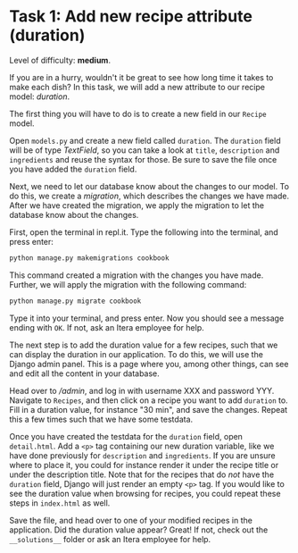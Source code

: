 # Task 1: Add new recipe attribute (duration)

Level of difficulty: **medium**.

If you are in a hurry, wouldn't it be great to see how long time it takes to make each dish? In this task, we will add a new attribute to our recipe model: _duration_.

The first thing you will have to do is to create a new field in our `Recipe` model.

Open `models.py` and create a new field called `duration`. The `duration` field will be of type _TextField_, so you can take a look at `title`, `description` and `ingredients` and reuse the syntax for those. Be sure to save the file once you have added the `duration` field.

Next, we need to let our database know about the changes to our model. To do this, we create a _migration_, which describes the changes we have made. After we have created the migration, we apply the migration to let the database know about the changes.

<!-- Sjekk ut hvordan dette gjøres i repl.it -->

First, open the terminal in repl.it. Type the following into the terminal, and press enter:

```python
python manage.py makemigrations cookbook
```

This command created a migration with the changes you have made. Further, we will apply the migration with the following command:

```python
python manage.py migrate cookbook
```

Type it into your terminal, and press enter. Now you should see a message ending with `OK`. If not, ask an Itera employee for help.

The next step is to add the duration value for a few recipes, such that we can display the duration in our application. To do this, we will use the Django admin panel. This is a page where you, among other things, can see and edit all the content in your database.

Head over to _/admin_, and log in with username XXX and password YYY. Navigate to `Recipes`, and then click on a recipe you want to add `duration` to. Fill in a duration value, for instance "30 min", and save the changes. Repeat this a few times such that we have some testdata.

Once you have created the testdata for the `duration` field, open `detail.html`. Add a `<p>` tag containing our new duration variable, like we have done previously for `description` and `ingredients`. If you are unsure where to place it, you could for instance render it under the recipe title or under the description title. Note that for the recipes that do _not_ have the `duration` field, Django will just render an empty `<p>` tag. If you would like to see the duration value when browsing for recipes, you could repeat these steps in `index.html` as well.

Save the file, and head over to one of your modified recipes in the application. Did the duration value appear? Great! If not, check out the `__solutions__` folder or ask an Itera employee for help.
